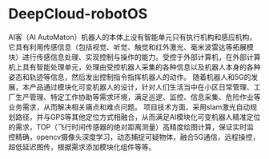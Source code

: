 # DeepCloud-robotOS
AI客（AI AutoMaton）机器人的本体上没有智能单元只有执行机构和感应机构，它具有利用传感信息（包括视觉、听觉、触觉和红外激光、毫米波雷达等拓展模块）进行传感信息处理、实现控制与操作的能力。受控于外部计算机，在外部计算机上具有智能处理单元，处理由受控机器人采集的各种信息以及机器人本身的各种姿态和轨迹等信息，然后发出控制指令指挥机器人的动作。
随着机器人和5G的发展，本产品通过模块化可变机器人的设计，针对人们生活当中在小区日常管理、工厂生产管理、特定工作协助等需求环境，满足巡逻、监控、信息采集、危险作业等业务需求，从而解决相关痛点和难点问题。
项目技术方面，采用slam激光自动规划路径，并与GPS等其他定位方式相融合，从而满足AI模块化可变机器人精准定位的需求，TOP（飞行时间传感器的绝对距离测量）高精度绘图计算，保证实时监控精确，opencv摄像头深度学习，动态捕捉可疑物体，融合5G通信，远程操控，超低延迟图传，根据需求添加模块化组件等等。
